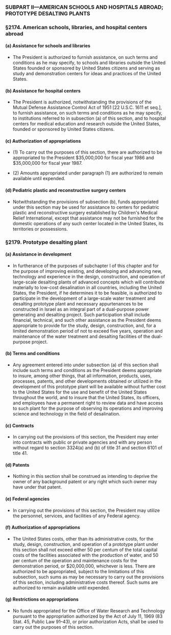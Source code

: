 ### SUBPART II—AMERICAN SCHOOLS AND HOSPITALS ABROAD; PROTOTYPE DESALTING PLANTS

### §2174. American schools, libraries, and hospital centers abroad
#### (a) Assistance for schools and libraries
* The President is authorized to furnish assistance, on such terms and conditions as he may specify, to schools and libraries outside the United States founded or sponsored by United States citizens and serving as study and demonstration centers for ideas and practices of the United States.

#### (b) Assistance for hospital centers
* The President is authorized, notwithstanding the provisions of the Mutual Defense Assistance Control Act of 1951 [22 U.S.C. 1611 et seq.], to furnish assistance, on such terms and conditions as he may specify, to institutions referred to in subsection (a) of this section, and to hospital centers for medical education and research outside the United States, founded or sponsored by United States citizens.

#### (c) Authorization of appropriations
* (1) To carry out the purposes of this section, there are authorized to be appropriated to the President $35,000,000 for fiscal year 1986 and $35,000,000 for fiscal year 1987.

* (2) Amounts appropriated under paragraph (1) are authorized to remain available until expended.

#### (d) Pediatric plastic and reconstructive surgery centers
* Notwithstanding the provisions of subsection (b), funds appropriated under this section may be used for assistance to centers for pediatric plastic and reconstructive surgery established by Children's Medical Relief International, except that assistance may not be furnished for the domestic operations of any such center located in the United States, its territories or possessions.

### §2179. Prototype desalting plant
#### (a) Assistance in development
* In furtherance of the purposes of subchapter I of this chapter and for the purpose of improving existing, and developing and advancing new, technology and experience in the design, construction, and operation of large-scale desalting plants of advanced concepts which will contribute materially to low-cost desalination in all countries, including the United States, the President, if he determines it to be feasible, is authorized to participate in the development of a large-scale water treatment and desalting prototype plant and necessary appurtenances to be constructed in Israel as an integral part of a dual-purpose power generating and desalting project. Such participation shall include financial, technical, and such other assistance as the President deems appropriate to provide for the study, design, construction, and, for a limited demonstration period of not to exceed five years, operation and maintenance of the water treatment and desalting facilities of the dual-purpose project.

#### (b) Terms and conditions
* Any agreement entered into under subsection (a) of this section shall include such terms and conditions as the President deems appropriate to insure, among other things, that all information, products, uses, processes, patents, and other developments obtained or utilized in the development of this prototype plant will be available without further cost to the United States for the use and benefit of the United States throughout the world, and to insure that the United States, its officers, and employees have a permanent right to review data and have access to such plant for the purpose of observing its operations and improving science and technology in the field of desalination.

#### (c) Contracts
* In carrying out the provisions of this section, the President may enter into contracts with public or private agencies and with any person without regard to section 3324(a) and (b) of title 31 and section 6101 of title 41.

#### (d) Patents
* Nothing in this section shall be construed as intending to deprive the owner of any background patent or any right which such owner may have under that patent.

#### (e) Federal agencies
* In carrying out the provisions of this section, the President may utilize the personnel, services, and facilities of any Federal agency.

#### (f) Authorization of appropriations
* The United States costs, other than its administrative costs, for the study, design, construction, and operation of a prototype plant under this section shall not exceed either 50 per centum of the total capital costs of the facilities associated with the production of water, and 50 per centum of the operation and maintenance costs for the demonstration period, or $20,000,000, whichever is less. There are authorized to be appropriated, subject to the limitations of this subsection, such sums as may be necessary to carry out the provisions of this section, including administrative costs thereof. Such sums are authorized to remain available until expended.

#### (g) Restrictions on appropriations
* No funds appropriated for the Office of Water Research and Technology pursuant to the appropriation authorized by the Act of July 11, 1969 (83 Stat. 45, Public Law 91–43), or prior authorization Acts, shall be used to carry out the purposes of this section.